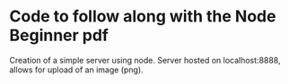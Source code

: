 # Code to follow along with the Node Beginner pdf

Creation of a simple server using node.  Server hosted on localhost:8888, allows for upload of an image (png).
